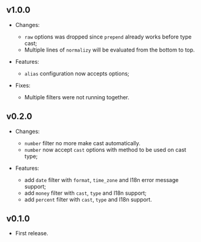 ## v1.0.0

- Changes:
  - `raw` options was dropped since `prepend` already works before type cast;
  - Multiple lines of `normalizy` will be evaluated from the bottom to top.

- Features:
  - `alias` configuration now accepts options;

- Fixes:
  - Multiple filters were not running together.

## v0.2.0

- Changes:
  - `number` filter no more make cast automatically.
  - `number` now accept `cast` options with method to be used on cast type;

- Features:
  - add `date` filter with `format`, `time_zone` and I18n error message support;
  - add `money` filter with `cast`, `type` and I18n support;
  - add `percent` filter with `cast`, `type` and I18n support.

## v0.1.0

- First release.

